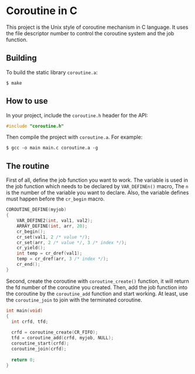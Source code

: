 # Coroutine in C

This project is the Unix style of coroutine mechanism in C language.
It uses the file descriptor number to control the coroutine system and the job function.

Building
---
To build the static library `coroutine.a`:
```shell
$ make
```

How to use
---
In your project, include the `coroutine.h` header for the API:
```cpp
#include "coroutine.h"
```

Then compile the project with `coroutine.a`. For example:
```shell
$ gcc -o main main.c coroutine.a -g
```

The routine
---
First of all, define the job function you want to work.
The variable is used in the job function which needs to be declared by `VAR_DEFINEn()` macro,
The `n` is the number of the variable you want to declare.
Also, the variable defines must happen before the `cr_begin` macro.

```cpp
COROUTINE_DEFINE(myjob)
{
    VAR_DEFINE2(int, val1, val2);
    ARRAY_DEFINE(int, arr, 20);
    cr_begin();
    cr_set(val1, 2 /* value */);
    cr_set(arr, 2 /* value */, 3 /* index */);
    cr_yield();
    int temp = cr_dref(val1);
    temp = cr_dref(arr, 3 /* index */);
    cr_end();
}
```

Second, create the coroutine with `coroutine_create()` function,
it will return the fd number of the coroutine you created.
Then, add the job function into the coroutine by the `coroutine_add` function and start working.
At least, use the `coroutine_join` to join with the terminated coroutine.

```cpp
int main(void)
{
  int crfd, tfd;
  
  crfd = coroutine_create(CR_FIFO);
  tfd = coroutine_add(crfd, myjob, NULL);
  coroutine_start(crfd);
  coroutine_join(crfd);
  
  return 0;
}
```
